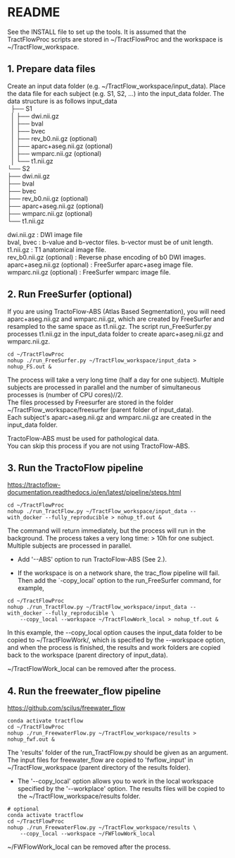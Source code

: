 # README
See the INSTALL file to set up the tools. It is assumed that the TractFlowProc scripts are stored in ~/TractFlowProc and the workspace is ~/TractFlow_workspace.

## 1. Prepare data files
Create an input data folder (e.g. ~/TractFlow_workspace/input_data).
Place the data file for each subject (e.g. S1, S2, ...) into the
input_data folder.
The data structure is as follows
input_data  
&nbsp;&nbsp;├── S1  
&nbsp;&nbsp;│ ├── dwi.nii.gz  
&nbsp;&nbsp;│ ├── bval  
&nbsp;&nbsp;│ ├── bvec  
&nbsp;&nbsp;│ ├── rev_b0.nii.gz (optional)  
&nbsp;&nbsp;│ ├── aparc+aseg.nii.gz (optional)  
&nbsp;&nbsp;│ ├── wmparc.nii.gz (optional)  
&nbsp;&nbsp;│ └── t1.nii.gz  
        └── S2  
          ├── dwi.nii.gz  
          ├── bval  
          ├── bvec  
          ├── rev_b0.nii.gz (optional)  
          ├── aparc+aseg.nii.gz (optional)  
          ├── wmparc.nii.gz (optional)  
          └── t1.nii.gz  

dwi.nii.gz : DWI image file  
bval, bvec : b-value and b-vector files. b-vector must be of unit length.  
t1.nii.gz : T1 anatomical image file.  
rev_b0.nii.gz (optional) : Reverse phase encoding of b0 DWI images.
aparc+aseg.nii.gz (optional) : FreeSurfer aparc+aseg image file.
wmparc.nii.gz (optional) : FreeSurfer wmparc image file.

## 2. Run FreeSurfer (optional)
If you are using TractoFlow-ABS (Atlas Based Segmentation), you will need aparc+aseg.nii.gz and wmparc.nii.gz, which are created by FreeSurfer and resampled to the same space as t1.nii.gz. The script run_FreeSurfer.py processes t1.nii.gz in the input_data folder to create aparc+aseg.nii.gz and wmparc.nii.gz.
```
cd ~/TractFlowProc
nohup ./run_FreeSurfer.py ~/TractFlow_workspace/input_data > nohup_FS.out &
```
The process will take a very long time (half a day for one subject). Multiple subjects are processed in parallel and the number of simultaneous processes is (number of CPU cores)//2.  
The files processed by Freesurfer are stored in the folder ~/TractFlow_workspace/freesurfer (parent folder of input_data).  
Each subject's aparc+aseg.nii.gz and wmparc.nii.gz are created in the input_data folder.  

TractoFlow-ABS must be used for pathological data.  
You can skip this process if you are not using TractoFlow-ABS.  

## 3. Run the TractoFlow pipeline
https://tractoflow-documentation.readthedocs.io/en/latest/pipeline/steps.html
```
cd ~/TractFlowProc
nohup ./run_TractFlow.py ~/TractFlow_workspace/input_data --with_docker --fully_reproducible > nohup_tf.out &
```
The command will return immediately, but the process will run in the background.
The process takes a very long time: > 10h for one subject. Multiple subjects are processed in parallel.

* Add '--ABS' option to run TractoFlow-ABS (See 2.).  

* If the workspace is on a network share, the trac_flow pipeline will fail. Then add the `-copy_local' option to the run_FreeSurfer command, for example,
```
cd ~/TractFlowProc
nohup ./run_TractFlow.py ~/TractFlow_workspace/input_data --with_docker --fully_reproducible \
    --copy_local --workspace ~/TractFlowWork_local > nohup_tf.out &
```
In this example, the --copy_local option causes the input_data folder to be copied to ~/TractFlowWork/, which is specified by the --workspace option, and when the process is finished, the results and work folders are copied back to the workspace (parent directory of input_data).

~/TractFlowWork_local can be removed after the process.

## 4. Run the freewater_flow pipeline
https://github.com/scilus/freewater_flow
```
conda activate tractflow
cd ~/TractFlowProc
nohup ./run_FreewaterFlow.py ~/TractFlow_workspace/results > nohup_fwf.out &
```
The 'results' folder of the run_TractFlow.py should be given as an argument. The input files for freewater_flow are copied to 'fwflow_input' in ~/TractFlow_workspace (parent directory of the results folder).

* The '--copy_local' option allows you to work in the local workspace specified by the '--workplace' option. The results files will be copied to the ~/TractFlow_workspace/results folder.
```
# optional
conda activate tractflow
cd ~/TractFlowProc
nohup ./run_FreewaterFlow.py ~/TractFlow_workspace/results \
    --copy_local --workspace ~/FWFlowWork_local
```
~/FWFlowWork_local can be removed after the process.


